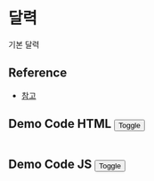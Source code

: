 # 달력
기본 달력

## Reference   
- <a target="_blank" href="#">참고</a>
  
## Demo Code HTML <button class="btn-toggle-code" id="toggle-code1">Toggle</button>
```html

```

## Demo Code JS <button class="btn-toggle-code" id="toggle-code2">Toggle</button>
```javascript

```